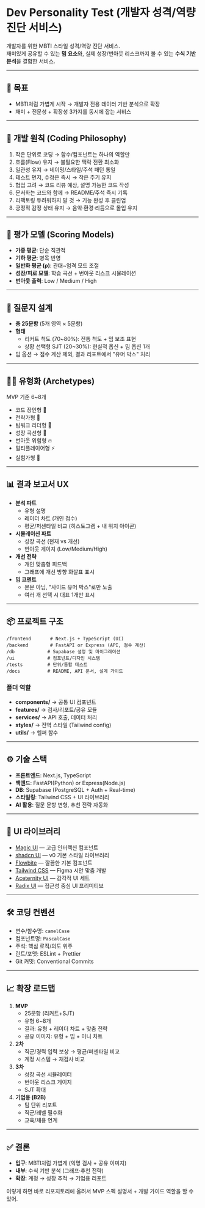 # Dev Personality Test (개발자 성격/역량 진단 서비스)

개발자를 위한 MBTI 스타일 성격/역량 진단 서비스.  
재미있게 공유할 수 있는 **밈 요소**와, 실제 성장/번아웃 리스크까지 볼 수 있는 **수식 기반 분석**을 결합한 서비스.

---

## 🚀 목표
- MBTI처럼 가볍게 시작 → 개발자 전용 데이터 기반 분석으로 확장
- 재미 + 전문성 + 확장성 3가지를 동시에 잡는 서비스

---

## 🧭 개발 원칙 (Coding Philosophy)
1. 작은 단위로 코딩 → 함수/컴포넌트는 하나의 역할만
2. 흐름(Flow) 유지 → 불필요한 맥락 전환 최소화
3. 일관성 유지 → 네이밍/스타일/주석 패턴 통일
4. 테스트 먼저, 수정은 즉시 → 작은 주기 유지
5. 협업 고려 → 코드 리뷰 예상, 설명 가능한 코드 작성
6. 문서화는 코드와 함께 → README/주석 즉시 기록
7. 리팩토링 두려워하지 말 것 → 기능 완성 후 클린업
8. 긍정적 감정 상태 유지 → 음악·환경·리듬으로 몰입 유지

---

## 📐 평가 모델 (Scoring Models)
- **가중 평균**: 단순 직관적
- **기하 평균**: 병목 반영
- **일반화 평균 (ρ)**: 관대~엄격 모드 조절
- **성장/피로 모델**: 학습 곡선 + 번아웃 리스크 시뮬레이션
- **번아웃 출력**: Low / Medium / High

---

## 📝 질문지 설계
- **총 25문항** (5개 영역 × 5문항)
- **형태**
  - 리커트 척도 (70~80%): 전통 척도 + 밈 보조 표현
  - 상황 선택형 SJT (20~30%): 현실적 옵션 + 밈 옵션 1개
- 밈 옵션 → 점수 계산 제외, 결과 리포트에서 "유머 박스" 처리

---

## 🧑‍💻 유형화 (Archetypes)
MVP 기준 6~8개
- 코드 장인형 🔨
- 전략가형 🧠
- 팀워크 리더형 🤝
- 성장 곡선형 🚀
- 번아웃 위험형 🔥
- 멀티플레이어형 ⚡
- 실험가형 🧪

---

## 📊 결과 보고서 UX
- **분석 파트**
  - 유형 설명
  - 레이더 차트 (개인 점수)
  - 평균/퍼센타일 비교 (히스토그램 + 내 위치 아이콘)
- **시뮬레이션 파트**
  - 성장 곡선 (현재 vs 개선)
  - 번아웃 게이지 (Low/Medium/High)
- **개선 전략**
  - 개인 맞춤형 피드백
  - 그래프에 개선 방향 화살표 표시
- **밈 코멘트**
  - 본문 아님, "사이드 유머 박스"로만 노출
  - 여러 개 선택 시 대표 1개만 표시

---

## 📦 프로젝트 구조

```
/frontend       # Next.js + TypeScript (UI)
/backend        # FastAPI or Express (API, 점수 계산)
/db            # Supabase 설정 및 마이그레이션
/ui            # 컴포넌트/디자인 시스템
/tests         # 단위/통합 테스트
/docs          # README, API 문서, 설계 가이드
```

### 폴더 역할
- **components/** → 공통 UI 컴포넌트
- **features/** → 검사/리포트/공유 모듈
- **services/** → API 호출, 데이터 처리
- **styles/** → 전역 스타일 (Tailwind config)
- **utils/** → 헬퍼 함수

---

## ⚙️ 기술 스택
- **프론트엔드**: Next.js, TypeScript
- **백엔드**: FastAPI(Python) or Express(Node.js)
- **DB**: Supabase (PostgreSQL + Auth + Real-time)
- **스타일링**: Tailwind CSS + UI 라이브러리
- **AI 활용**: 질문 문항 변형, 추천 전략 자동화

---

## 🎨 UI 라이브러리
- [Magic UI](https://magicui.design) — 고급 인터랙션 컴포넌트
- [shadcn UI](https://ui.shadcn.com) — v0 기본 스타일 라이브러리
- [Flowbite](https://flowbite.com) — 깔끔한 기본 컴포넌트
- [Tailwind CSS](https://tailwindcss.com) — Figma 시안 맞춤 개발
- [Aceternity UI](https://ui.aceternity.com) — 감각적 UI 세트
- [Radix UI](https://radix-ui.com) — 접근성 중심 UI 프리미티브

---

## 🛠️ 코딩 컨벤션
- 변수/함수명: `camelCase`
- 컴포넌트명: `PascalCase`
- 주석: 핵심 로직/의도 위주
- 린트/포맷: ESLint + Prettier
- Git 커밋: Conventional Commits

---

## 📈 확장 로드맵
1. **MVP**
   - 25문항 (리커트+SJT)
   - 유형 6~8개
   - 결과: 유형 + 레이더 차트 + 맞춤 전략
   - 공유 이미지: 유형 + 밈 + 미니 차트
2. **2차**
   - 직군/경력 입력 보상 → 평균/퍼센타일 비교
   - 계정 시스템 → 재검사 비교
3. **3차**
   - 성장 곡선 시뮬레이터
   - 번아웃 리스크 게이지
   - SJT 확대
4. **기업용 (B2B)**
   - 팀 단위 리포트
   - 직군/레벨 필수화
   - 교육/채용 연계

---

## ✅ 결론
- **입구**: MBTI처럼 가볍게 (익명 검사 + 공유 이미지)
- **내부**: 수식 기반 분석 (그래프·추천 전략)
- **확장**: 계정 → 성장 추적 → 기업용 리포트

이렇게 하면 바로 리포지토리에 올려서 MVP 스펙 설명서 + 개발 가이드 역할을 할 수 있어.
